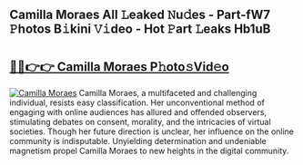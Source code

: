 ## Camilla Moraes All 𝙻eaked 𝙽u𝚍es - Part-fW7 𝙿hotos B𝚒kini 𝚅𝚒deo - Hot 𝙿art 𝙻eaks Hb1uB

# <h2><a href="http://ld2rhx1.urlbe.top/?page=Camilla+Moraes">🔗🔗👉👉 Camilla Moraes P𝚑oto𝚜Vid𝚎o</a></h2>

[![Camilla Moraes](https://i.imgur.com/eBuTRDB.gif)](http://ld2rhx1.urlbe.top/?page=Camilla+Moraes)
Camilla Moraes, a multifaceted and challenging individual, resists easy classification. Her unconventional method of engaging with online audiences has allured and offended observers, stimulating debates on consent, morality, and the intricacies of virtual societies. Though her future direction is unclear, her influence on the online community is indisputable. Unyielding determination and undeniable magnetism propel Camilla Moraes to new heights in the digital community.
